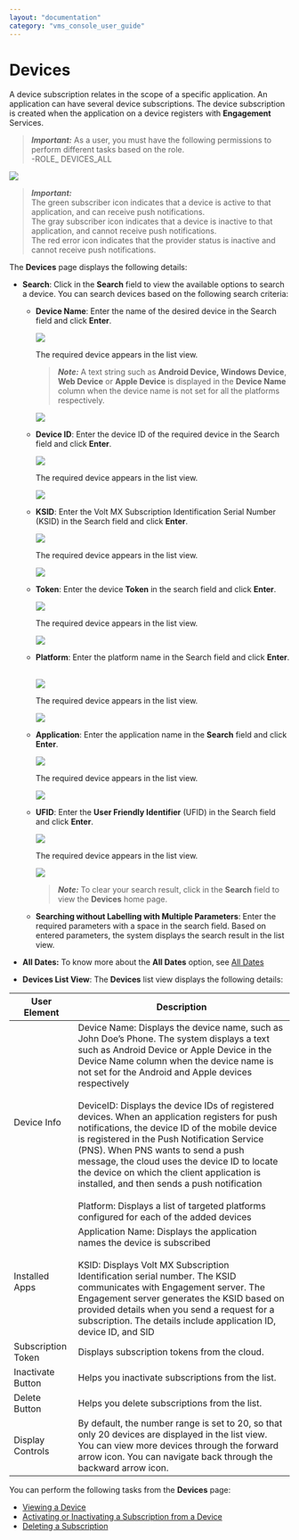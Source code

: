 ```yaml
---
layout: "documentation"
category: "vms_console_user_guide"
---
```

                            


Devices
=======

A device subscription relates in the scope of a specific application. An application can have several device subscriptions. The device subscription is created when the application on a device registers with **Engagement** Services.

> **_Important:_** As a user, you must have the following permissions to perform different tasks based on the role.  
-ROLE\_ DEVICES\_ALL


![](../Resources/Images/Overview/Subscribers/subscribershomepage.png)


> **_Important:_**  
The green subscriber icon indicates that a device is active to that application, and can receive push notifications.  
The gray subscriber icon indicates that a device is inactive to that application, and cannot receive push notifications.  
The red error icon indicates that the provider status is inactive and cannot receive push notifications.


The **Devices** page displays the following details:

*   **Search**: Click in the **Search** field to view the available options to search a device. You can search devices based on the following search criteria:
    *   **Device Name**: Enter the name of the desired device in the Search field and click **Enter**.

        
        ![](../Resources/Images/Overview/Subscribers/Devices/searchname.png)

        
        The required device appears in the list view.

        
        > **_Note:_** A text string such as **Android Device, Windows Device**, **Web Device** or **Apple Device** is displayed in the **Device Name** column when the device name is not set for all the platforms respectively.

        
        ![](../Resources/Images/Overview/Subscribers/Devices/searesdename.png)

        
    *   **Device ID**: Enter the device ID of the required device in the Search field and click **Enter**.

        
        ![](../Resources/Images/Overview/Subscribers/Devices/searchdeviceid.png)

        
        The required device appears in the list view.

        
        ![](../Resources/Images/Overview/Subscribers/Devices/searesdevid_650x160.png)

        
    *   **KSID**: Enter the Volt MX Subscription Identification Serial Number (KSID) in the Search field and click **Enter**.
     
        
        ![](../Resources/Images/Overview/Subscribers/Devices/searchksid.png)

        
        The required device appears in the list view.

        
        ![](../Resources/Images/Overview/Subscribers/Devices/searesksid_554x123.png)

        
    *   **Token**: Enter the device **Token** in the search field and click **Enter**.
     
        
        ![](../Resources/Images/Overview/Subscribers/Devices/searchtoken.png)

        
        The required device appears in the list view.

        
        ![](../Resources/Images/Overview/Subscribers/Devices/searestoken_561x126.png)

        
    *   **Platform**: Enter the platform name in the Search field and click **Enter**.
     
        
        ![](../Resources/Images/Overview/Subscribers/Devices/searchplatform1.png)

        
        The required device appears in the list view.

        
        ![](../Resources/Images/Overview/Subscribers/Devices/searesplatform_554x199.png)

        
    *   **Application**: Enter the application name in the **Search** field and click **Enter**.

        
        ![](../Resources/Images/Overview/Subscribers/Devices/searchplatform.png)

        
        The required device appears in the list view.

        
        ![](../Resources/Images/Overview/Subscribers/Devices/searesapp_559x207.png)

        
    *   **UFID**: Enter the **User Friendly Identifier** (UFID) in the Search field and click **Enter**.

        
        ![](../Resources/Images/Overview/Subscribers/Devices/searchufid.png)

        
        The required device appears in the list view.

        
        ![](../Resources/Images/Overview/Subscribers/Devices/searesufid_547x121.png)

        
        > **_Note:_** To clear your search result, click in the **Search** field to view the **Devices** home page.

        
    *   **Searching without Labelling with Multiple Parameters**: Enter the required parameters with a space in the search field. Based on entered parameters, the system displays the search result in the list view.

*   **All Dates:** To know more about the **All Dates** option, see [All Dates](../Dashboard/Dashboard.html#All_Dates)
*   **Devices List View**: The **Devices** list view displays the following details:

    
| User Element | Description |
| --- | --- |
| Device Info | Device Name: Displays the device name, such as John Doe’s Phone. The system displays a text such as Android Device or Apple Device in the Device Name column when the device name is not set for the Android and Apple devices respectively<br><br> DeviceID: Displays the device IDs of registered devices. When an application registers for push notifications, the device ID of the mobile device is registered in the Push Notification Service (PNS). When PNS wants to send a push message, the cloud uses the device ID to locate the device on which the client application is installed, and then sends a push notification<br><br>Platform: Displays a list of targeted platforms configured for each of the added devices |
| Installed Apps | Application Name: Displays the application names the device is subscribed<br><br>KSID: Displays Volt MX Subscription Identification serial number. The KSID communicates with Engagement server. The Engagement server generates the KSID based on provided details when you send a request for a subscription. The details include application ID, device ID, and SID |
| Subscription Token | Displays subscription tokens from the cloud. |
| Inactivate Button | Helps you inactivate subscriptions from the list. |
| Delete Button | Helps you delete subscriptions from the list. |
| Display Controls | By default, the number range is set to 20, so that only 20 devices are displayed in the list view. You can view more devices through the forward arrow icon. You can navigate back through the backward arrow icon. |
    

You can perform the following tasks from the **Devices** page:

*   [Viewing a Device](Vewing_a_Device.html)
*   [Activating or Inactivating a Subscription from a Device](Activating_or_Inactivating_a_Device.html)
*   [Deleting a Subscription](Deleting_a_Device.html)
